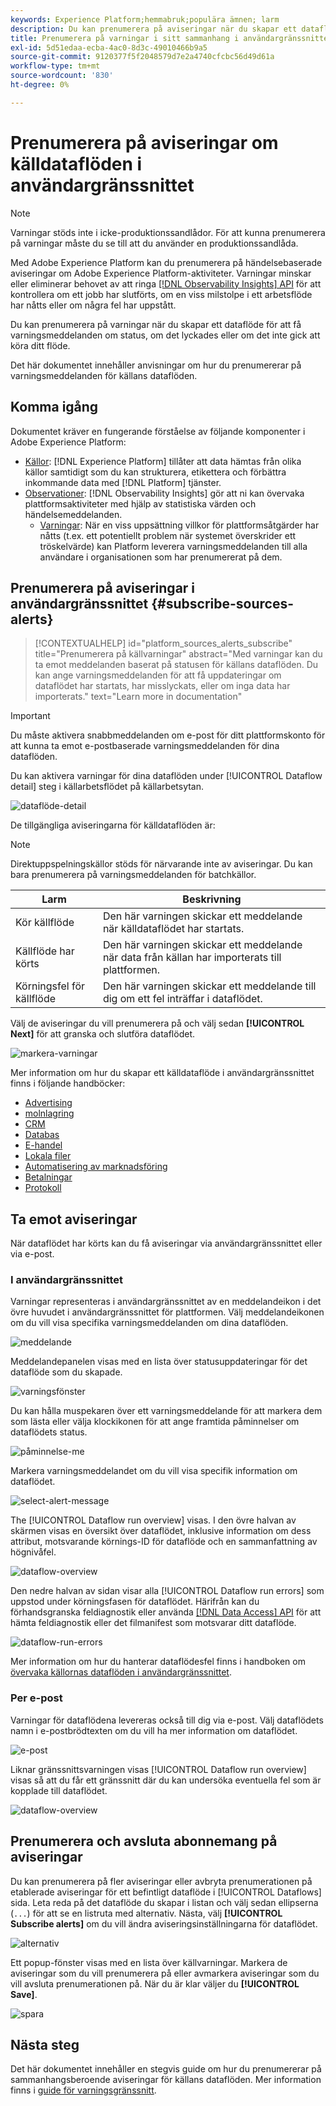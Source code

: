 ```yaml
---
keywords: Experience Platform;hemmabruk;populära ämnen; larm
description: Du kan prenumerera på aviseringar när du skapar ett dataflöde för att få varningsmeddelanden om status, lyckade eller misslyckade flödeskörningar.
title: Prenumerera på varningar i sitt sammanhang i användargränssnittet
exl-id: 5d51edaa-ecba-4ac0-8d3c-49010466b9a5
source-git-commit: 9120377f5f2048579d7e2a4740cfcbc56d49d61a
workflow-type: tm+mt
source-wordcount: '830'
ht-degree: 0%

---
```


# Prenumerera på aviseringar om källdataflöden i användargränssnittet

>[!NOTE]
>
>Varningar stöds inte i icke-produktionssandlådor. För att kunna prenumerera på varningar måste du se till att du använder en produktionssandlåda.

Med Adobe Experience Platform kan du prenumerera på händelsebaserade aviseringar om Adobe Experience Platform-aktiviteter. Varningar minskar eller eliminerar behovet av att ringa [[!DNL Observability Insights] API](../../../observability/api/overview.md) för att kontrollera om ett jobb har slutförts, om en viss milstolpe i ett arbetsflöde har nåtts eller om några fel har uppstått.

Du kan prenumerera på varningar när du skapar ett dataflöde för att få varningsmeddelanden om status, om det lyckades eller om det inte gick att köra ditt flöde.

Det här dokumentet innehåller anvisningar om hur du prenumererar på varningsmeddelanden för källans dataflöden.

## Komma igång

Dokumentet kräver en fungerande förståelse av följande komponenter i Adobe Experience Platform:

* [Källor](../../home.md): [!DNL Experience Platform] tillåter att data hämtas från olika källor samtidigt som du kan strukturera, etikettera och förbättra inkommande data med [!DNL Platform] tjänster.
* [Observationer](../../../observability/home.md): [!DNL Observability Insights] gör att ni kan övervaka plattformsaktiviteter med hjälp av statistiska värden och händelsemeddelanden.
   * [Varningar](../../../observability/alerts/overview.md): När en viss uppsättning villkor för plattformsåtgärder har nåtts (t.ex. ett potentiellt problem när systemet överskrider ett tröskelvärde) kan Platform leverera varningsmeddelanden till alla användare i organisationen som har prenumererat på dem.

## Prenumerera på aviseringar i användargränssnittet {#subscribe-sources-alerts}

>[!CONTEXTUALHELP]
>id="platform_sources_alerts_subscribe"
>title="Prenumerera på källvarningar"
>abstract="Med varningar kan du ta emot meddelanden baserat på statusen för källans dataflöden. Du kan ange varningsmeddelanden för att få uppdateringar om dataflödet har startats, har misslyckats, eller om inga data har importerats."
>text="Learn more in documentation"

>[!IMPORTANT]
>
>Du måste aktivera snabbmeddelanden om e-post för ditt plattformskonto för att kunna ta emot e-postbaserade varningsmeddelanden för dina dataflöden.

Du kan aktivera varningar för dina dataflöden under [!UICONTROL Dataflow detail] steg i källarbetsflödet på källarbetsytan.

![dataflöde-detail](../../images/tutorials/alerts/dataflow-detail.png)

De tillgängliga aviseringarna för källdataflöden är:

>[!NOTE]
>
>Direktuppspelningskällor stöds för närvarande inte av aviseringar. Du kan bara prenumerera på varningsmeddelanden för batchkällor.

| Larm | Beskrivning |
| --- | --- |
| Kör källflöde | Den här varningen skickar ett meddelande när källdataflödet har startats. |
| Källflöde har körts | Den här varningen skickar ett meddelande när data från källan har importerats till plattformen. |
| Körningsfel för källflöde | Den här varningen skickar ett meddelande till dig om ett fel inträffar i dataflödet. |

Välj de aviseringar du vill prenumerera på och välj sedan **[!UICONTROL Next]** för att granska och slutföra dataflödet.

![markera-varningar](../../images/tutorials/alerts/select-alerts.png)

Mer information om hur du skapar ett källdataflöde i användargränssnittet finns i följande handböcker:

* [Advertising](./dataflow/advertising.md)
* [molnlagring](./dataflow/batch/cloud-storage.md)
* [CRM](./dataflow/crm.md)
* [Databas](./dataflow/databases.md)
* [E-handel](./dataflow/ecommerce.md)
* [Lokala filer](./create/local-system/local-file-upload.md)
* [Automatisering av marknadsföring](./dataflow/marketing-automation.md)
* [Betalningar](./dataflow/payments.md)
* [Protokoll](./dataflow/protocols.md)

## Ta emot aviseringar

När dataflödet har körts kan du få aviseringar via användargränssnittet eller via e-post.

### I användargränssnittet

Varningar representeras i användargränssnittet av en meddelandeikon i det övre huvudet i användargränssnittet för plattformen. Välj meddelandeikonen om du vill visa specifika varningsmeddelanden om dina dataflöden.

![meddelande](../../images/tutorials/alerts/notification.png)

Meddelandepanelen visas med en lista över statusuppdateringar för det dataflöde som du skapade.

![varningsfönster](../../images/tutorials/alerts/alert-window.png)

Du kan hålla muspekaren över ett varningsmeddelande för att markera dem som lästa eller välja klockikonen för att ange framtida påminnelser om dataflödets status.

![påminnelse-me](../../images/tutorials/alerts/remind-me.png)

Markera varningsmeddelandet om du vill visa specifik information om dataflödet.

![select-alert-message](../../images/tutorials/alerts/select-alert-message.png)

The [!UICONTROL Dataflow run overview] visas. I den övre halvan av skärmen visas en översikt över dataflödet, inklusive information om dess attribut, motsvarande körnings-ID för dataflöde och en sammanfattning av högnivåfel.

![dataflow-overview](../../images/tutorials/alerts/dataflow-overview.png)

Den nedre halvan av sidan visar alla [!UICONTROL Dataflow run errors] som uppstod under körningsfasen för dataflödet. Härifrån kan du förhandsgranska feldiagnostik eller använda [[!DNL Data Access] API](https://www.adobe.io/experience-platform-apis/references/data-access/) för att hämta feldiagnostik eller det filmanifest som motsvarar ditt dataflöde.

![dataflow-run-errors](../../images/tutorials/alerts/dataflow-run-error.png)

Mer information om hur du hanterar dataflödesfel finns i handboken om [övervaka källornas dataflöden i användargränssnittet](../../../dataflows/ui/monitor-sources.md).

### Per e-post

Varningar för dataflödena levereras också till dig via e-post. Välj dataflödets namn i e-postbrödtexten om du vill ha mer information om dataflödet.

![e-post](../../images/tutorials/alerts/email.png)

Liknar gränssnittsvarningen visas [!UICONTROL Dataflow run overview] visas så att du får ett gränssnitt där du kan undersöka eventuella fel som är kopplade till dataflödet.

![dataflow-overview](../../images/tutorials/alerts/dataflow-overview.png)

## Prenumerera och avsluta abonnemang på aviseringar

Du kan prenumerera på fler aviseringar eller avbryta prenumerationen på etablerade aviseringar för ett befintligt dataflöde i [!UICONTROL Dataflows] sida. Leta reda på det dataflöde du skapar i listan och välj sedan ellipserna (`...`) för att se en listruta med alternativ. Nästa, välj **[!UICONTROL Subscribe alerts]** om du vill ändra aviseringsinställningarna för dataflödet.

![alternativ](../../images/tutorials/alerts/options.png)

Ett popup-fönster visas med en lista över källvarningar. Markera de aviseringar som du vill prenumerera på eller avmarkera aviseringar som du vill avsluta prenumerationen på. När du är klar väljer du **[!UICONTROL Save]**.

![spara](../../images/tutorials/alerts/save.png)

## Nästa steg

Det här dokumentet innehåller en stegvis guide om hur du prenumererar på sammanhangsberoende aviseringar för källans dataflöden. Mer information finns i [guide för varningsgränssnitt](../../../observability/alerts/ui.md).
